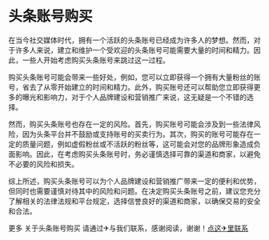 # 头条账号购买

在当今社交媒体时代，拥有一个活跃的头条账号已经成为许多人的梦想。然而，对于许多人来说，建立和维护一个受欢迎的头条账号可能需要大量的时间和精力。因此，一些人开始考虑购买头条账号来跳过这一过程。

购买头条账号可能会带来一些好处，例如，您可以立即获得一个拥有大量粉丝的账号，省去了从零开始建立的时间和精力。此外，购买账号还可以帮助您立即获得更多的曝光和影响力，对于个人品牌建设和营销推广来说，这无疑是一个不错的选择。

然而，购买头条账号也存在一定的风险。首先，购买账号可能会涉及到一些法律风险，因为头条平台并不鼓励或支持账号的买卖行为。其次，购买的账号可能存在一定的质量问题，例如虚假粉丝或不活跃的粉丝等，这可能会对您的品牌形象造成负面影响。因此，在考虑购买头条账号时，务必谨慎选择可靠的渠道和商家，以避免不必要的风险和损失。

综上所述，购买头条账号可以为个人品牌建设和营销推广带来一定的便利和优势，但同时也需要谨慎对待其中的风险和问题。在决定购买头条账号之前，建议您充分了解相关的法律法规和平台规定，选择信誉良好的渠道和商家，以确保交易的安全和合法。

更多 关于头条账号购买 请通过✈与我们联系，感谢阅读，谢谢！[点这✈里联系](https://ads.k02.cc)